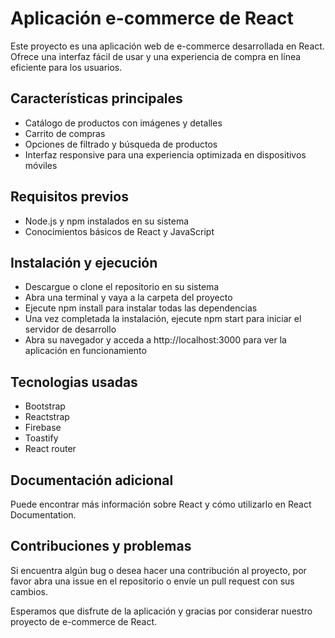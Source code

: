 # Aplicación e-commerce de React

Este proyecto es una aplicación web de e-commerce desarrollada en React. Ofrece una interfaz fácil de usar y una experiencia de compra en línea eficiente para los usuarios.

## Características principales

* Catálogo de productos con imágenes y detalles
* Carrito de compras
* Opciones de filtrado y búsqueda de productos
* Interfaz responsive para una experiencia optimizada en dispositivos móviles

## Requisitos previos

* Node.js y npm instalados en su sistema
* Conocimientos básicos de React y JavaScript

## Instalación y ejecución

* Descargue o clone el repositorio en su sistema
* Abra una terminal y vaya a la carpeta del proyecto
* Ejecute npm install para instalar todas las dependencias
* Una vez completada la instalación, ejecute npm start para iniciar el servidor de desarrollo
* Abra su navegador y acceda a http://localhost:3000 para ver la aplicación en funcionamiento

## Tecnologias usadas

* Bootstrap
* Reactstrap
* Firebase
* Toastify
* React router
## Documentación adicional

Puede encontrar más información sobre React y cómo utilizarlo en React Documentation.

## Contribuciones y problemas

Si encuentra algún bug o desea hacer una contribución al proyecto, por favor abra una issue en el repositorio o envíe un pull request con sus cambios.

Esperamos que disfrute de la aplicación y gracias por considerar nuestro proyecto de e-commerce de React.